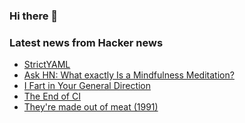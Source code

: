 ### Hi there 👋

<!--
**arashid-sh/arashid-sh** is a ✨ _special_ ✨ repository because its `README.md` (this file) appears on your GitHub profile.

Here are some ideas to get you started:

- 🔭 I’m currently working on ...
- 🌱 I’m currently learning ...
- 👯 I’m looking to collaborate on ...
- 🤔 I’m looking for help with ...
- 💬 Ask me about ...
- 📫 How to reach me: ...
- 😄 Pronouns: ...
- ⚡ Fun fact: ...
-->

### Latest news from Hacker news
<!-- BLOG-POST-LIST:START -->
- [StrictYAML](https://hitchdev.com/strictyaml/)
- [Ask HN: What exactly Is a Mindfulness Meditation?](https://news.ycombinator.com/item?id=31965367)
- [I Fart in Your General Direction](https://aspectsofhistory.com/i-fart-in-your-general-direction/)
- [The End of CI](https://matt-rickard.com/the-end-of-ci/)
- [They&#39;re made out of meat &lpar;1991&rpar;](https://www.mit.edu/people/dpolicar/writing/prose/text/thinkingMeat.html)
<!-- BLOG-POST-LIST:END -->
